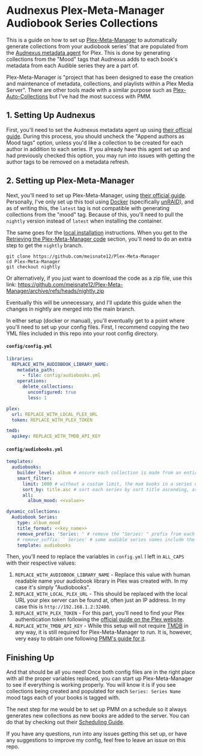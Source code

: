 # Audnexus Plex-Meta-Manager Audiobook Series Collections

This is a guide on how to set up
[Plex-Meta-Manager](https://github.com/meisnate12/Plex-Meta-Manager) to
automatically generate collections from your audiobook series' that are
populated from the
[Audnexus metadata agent](https://github.com/djdembeck/Audnexus.bundle) for
Plex. This is done by generating collections from the "Mood" tags that Audnexus
adds to each book's metadata from each Audible series they are a part of.

Plex-Meta-Manager is "project that has been designed to ease the creation and
maintenance of metadata, collections, and playlists within a Plex Media Server".
There are other tools made with a similar purpose such as
[Plex-Auto-Collections](https://github.com/mza921/Plex-Auto-Collections) but
I've had the most success with PMM.

## 1. Setting Up Audnexus

First, you'll need to set the Audnexus metadata agent up using
[their official guide](https://github.com/djdembeck/Audnexus.bundle#-getting-started-).
During this process, you should uncheck the "Append authors as Mood tags"
option, unless you'd like a collection to be created for each author in addition
to each series. If you already have this agent set up and had previously checked
this option, you may run into issues with getting the author tags to be removed
on a metadata refresh.

## 2. Setting up Plex-Meta-Manager

Next, you'll need to set up Plex-Meta-Manager, using
[their official guide](https://metamanager.wiki/en/latest/home/installation.html).
Personally, I've only set up this tool using
[Docker](https://metamanager.wiki/en/latest/home/guides/docker.html)
(specifically
[unRAID](https://metamanager.wiki/en/latest/home/guides/unraid.html)), and as of
writing this, the `latest` tag is not compatible with generating collections
from the "mood" tag. Because of this, you'll need to pull the `nightly` version
instead of `latest` when installing the container.

The same goes for the
[local installation](https://metamanager.wiki/en/latest/home/guides/local.html)
instructions. When you get to the
[Retrieving the Plex-Meta-Manager code](https://metamanager.wiki/en/latest/home/guides/local.html#retrieving-the-plex-meta-manager-code)
section, you'll need to do an extra step to get the `nightly` branch.

```
git clone https://github.com/meisnate12/Plex-Meta-Manager
cd Plex-Meta-Manager
git checkout nightly
```

Or alternatively, if you just want to download the code as a zip file, use this
link:
https://github.com/meisnate12/Plex-Meta-Manager/archive/refs/heads/nightly.zip

Eventually this will be unnecessary, and I'll update this guide when the changes
in nightly are merged into the main branch.

In either setup (docker or manual), you'll eventually get to a point where
you'll need to set up your config files. First, I recommend copying the two YML
files included in this repo into your root config directory.

#### `config/config.yml`

```yml
libraries:
  REPLACE_WITH_AUDIOBOOK_LIBRARY_NAME:
    metadata_path:
      - file: config/audiobooks.yml
    operations:
      delete_collections:
        unconfigured: true
        less: 1

plex:
  url: REPLACE_WITH_LOCAL_PLEX_URL
  token: REPLACE_WITH_PLEX_TOKEN

tmdb:
  apikey: REPLACE_WITH_TMDB_API_KEY
```

#### `config/audiobooks.yml`

```yml
templates:
  audiobooks:
    builder_level: album # ensure each collection is made from an entire book's album, not individual tracks on it
    smart_filter:
      limit: 1000 # without a custom limit, the max books in a series will be cut off at 10.
      sort_by: title.asc # sort each series by sort title ascending, as the sort title for each book in a series (from the metadata agent) should keep them in order. without this, the books in the collection will be sorted by total plays.
      all:
        album_mood: <<value>>

dynamic_collections:
  Audiobook Series:
    type: album_mood
    title_format: <<key_name>>
    remove_prefix: 'Series: ' # remove the "Series: " prefix from each Series name added by Audnexus before creating a collection from it.
    # remove_suffix: ' Series' # some audible series names include the word "Series" at the end. If you'd like to remove that, uncomment this option.
    template: audiobooks
```

Then, you'll need to replace the variables in `config.yml` I left in `ALL_CAPS`
with their respective values:

1. `REPLACE_WITH_AUDIOBOOK_LIBRARY_NAME` - Replace this value with human
   readable name your audiobook library in Plex was created with. In my case
   it's simply "Audiobooks".
2. `REPLACE_WITH_LOCAL_PLEX_URL` - This should be replaced with the local URL
   your plex server can be found at, often just an IP address. In my case this
   is `http://192.168.1.2:32400`.
3. `REPLACE_WITH_PLEX_TOKEN` - For this part, you'll need to find your Plex
   authentication token following the
   [official guide on the Plex website](https://support.plex.tv/articles/204059436-finding-an-authentication-token-x-plex-token/).
4. `REPLACE_WITH_TMDB_API_KEY` - While this setup will not require
   [TMDB](https://www.themoviedb.org/) in any way, it is still required for
   Plex-Meta-Manager to run. It is, however, very easy to obtain one following
   [PMM's guide for it](https://metamanager.wiki/en/latest/home/guides/local.html#getting-a-tmdb-api-key).

## Finishing Up

And that should be all you need! Once both config files are in the right place
with all the proper variables replaced, you can start up Plex-Meta-Manager to
see if everything is working properly. You will know it is if you see
collections being created and populated for each `Series: Series Name` mood tags
each of your books is tagged with.

The next step for me would be to set up PMM on a schedule so it always generates
new collections as new books are added to the server. You can do that by
checking out their
[Scheduling Guide](https://metamanager.wiki/en/latest/home/guides/scheduling.html).

If you have any questions, run into any issues getting this set up, or have any
suggestions to improve my config, feel free to leave an issue on this repo.
